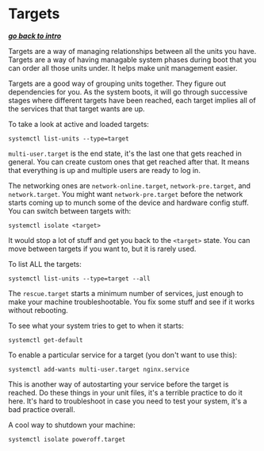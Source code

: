 # Targets

[***go back to intro***](./01-intro.md)

Targets are a way of managing relationships between all the units you have.
Targets are a way of having managable system phases during boot that you can
order all those units under. It helps make unit management easier.

Targets are a good way of grouping units together. They figure out dependencies
for you. As the system boots, it will go through successive stages where 
different targets have been reached, each target implies all of the services 
that that target wants are up.

To take a look at active and loaded targets:

    systemctl list-units --type=target

`multi-user.target` is the end state, it's the last one that gets reached in
general. You can create custom ones that get reached after that. It means that
everything is up and multiple users are ready to log in.

The networking ones are `network-online.target`, `network-pre.target`, and
`network.target`. You might want `network-pre.target` before the network starts
coming up to munch some of the device and hardware config stuff. You can switch
between targets with:

    systemctl isolate <target>

It would stop a lot of stuff and get you back to the `<target>` state. You can
move between targets if you want to, but it is rarely used. 

To list ALL the targets:

    systemctl list-units --type=target --all

The `rescue.target` starts a minimum number of services, just enough to make 
your machine troubleshootable. You fix some stuff and see if it works without
rebooting.

To see what your system tries to get to when it starts:

    systemctl get-default

To enable a particular service for a target (you don't want to use this):

    systemctl add-wants multi-user.target nginx.service

This is another way of autostarting your service before the target is reached.
Do these things in your unit files, it's a terrible practice to do it here.
It's hard to troubleshoot in case you need to test your system, it's a bad
practice overall.

A cool way to shutdown your machine:

    systemctl isolate poweroff.target    
